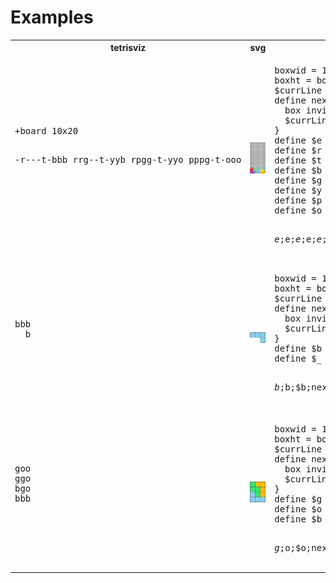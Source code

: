 # Examples
<table>
<tr><th>tetrisviz</th><th>svg</th><th>pikchr</th></tr>
<tr>
<td><pre>
+board 10x20

-r---t-bbb
rrg--t-yyb
rpgg-t-yyo
pppg-t-ooo

</pre></td>
<td><img src="example1.svg" style="width: 200px"/></td>
<td><pre>
boxwid = 1cm
boxht = boxwid
$currLine = 1
define next {
  box invis at (-boxwid, -boxwid*$currLine)
  $currLine = $currLine + 1
}
define $e { box fill 0xc1c1c1 }
define $r { box fill 0xf13636 }
define $t { box fill 0x67edf5 }
define $b { box fill skyblue }
define $g { box fill 0x39e572 }
define $y { box fill 0xfff223 }
define $p { box fill 0xc936f1 }
define $o { box fill 0xfbbb11 }

$e;$e;$e;$e;$e;$e;$e;$e;$e;$e;next;
$e;$e;$e;$e;$e;$e;$e;$e;$e;$e;next;
$e;$e;$e;$e;$e;$e;$e;$e;$e;$e;next;
$e;$e;$e;$e;$e;$e;$e;$e;$e;$e;next;
$e;$e;$e;$e;$e;$e;$e;$e;$e;$e;next;
$e;$e;$e;$e;$e;$e;$e;$e;$e;$e;next;
$e;$e;$e;$e;$e;$e;$e;$e;$e;$e;next;
$e;$e;$e;$e;$e;$e;$e;$e;$e;$e;next;
$e;$e;$e;$e;$e;$e;$e;$e;$e;$e;next;
$e;$e;$e;$e;$e;$e;$e;$e;$e;$e;next;
$e;$e;$e;$e;$e;$e;$e;$e;$e;$e;next;
$e;$e;$e;$e;$e;$e;$e;$e;$e;$e;next;
$e;$e;$e;$e;$e;$e;$e;$e;$e;$e;next;
$e;$e;$e;$e;$e;$e;$e;$e;$e;$e;next;
$e;$e;$e;$e;$e;$e;$e;$e;$e;$e;next;
$e;$e;$e;$e;$e;$e;$e;$e;$e;$e;next;
$e;$r;$e;$e;$e;$t;$e;$b;$b;$b;next;
$r;$r;$g;$e;$e;$t;$e;$y;$y;$b;next;
$r;$p;$g;$g;$e;$t;$e;$y;$y;$o;next;
$p;$p;$p;$g;$e;$t;$e;$o;$o;$o;next;
</pre></td>
</tr>
<tr>
<td><pre>
bbb
  b

</pre></td>
<td><img src="example2.svg" style="width: 200px"/></td>
<td><pre>
boxwid = 1cm
boxht = boxwid
$currLine = 1
define next {
  box invis at (-boxwid, -boxwid*$currLine)
  $currLine = $currLine + 1
}
define $b { box fill skyblue }
define $_ { box invis }

$b;$b;$b;next;
$_;$_;$b;next;
</pre></td>
</tr>
<tr>
<td><pre>
goo
ggo
bgo
bbb

</pre></td>
<td><img src="example3.svg" style="width: 200px"/></td>
<td><pre>
boxwid = 1cm
boxht = boxwid
$currLine = 1
define next {
  box invis at (-boxwid, -boxwid*$currLine)
  $currLine = $currLine + 1
}
define $g { box fill 0x39e572 }
define $o { box fill 0xfbbb11 }
define $b { box fill skyblue }

$g;$o;$o;next;
$g;$g;$o;next;
$b;$g;$o;next;
$b;$b;$b;next;
</pre></td>
</tr>
</table>
